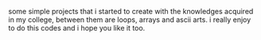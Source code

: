 some simple projects that i started to create with the knowledges acquired in my college, between them are loops, arrays and ascii arts.
i really enjoy to do this codes and i hope you like it too.
